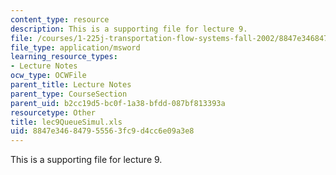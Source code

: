 ```yaml
---
content_type: resource
description: This is a supporting file for lecture 9.
file: /courses/1-225j-transportation-flow-systems-fall-2002/8847e346847955563fc9d4cc6e09a3e8_lec9QueueSimul.xls
file_type: application/msword
learning_resource_types:
- Lecture Notes
ocw_type: OCWFile
parent_title: Lecture Notes
parent_type: CourseSection
parent_uid: b2cc19d5-bc0f-1a38-bfdd-087bf813393a
resourcetype: Other
title: lec9QueueSimul.xls
uid: 8847e346-8479-5556-3fc9-d4cc6e09a3e8
---
```

This is a supporting file for lecture 9.

